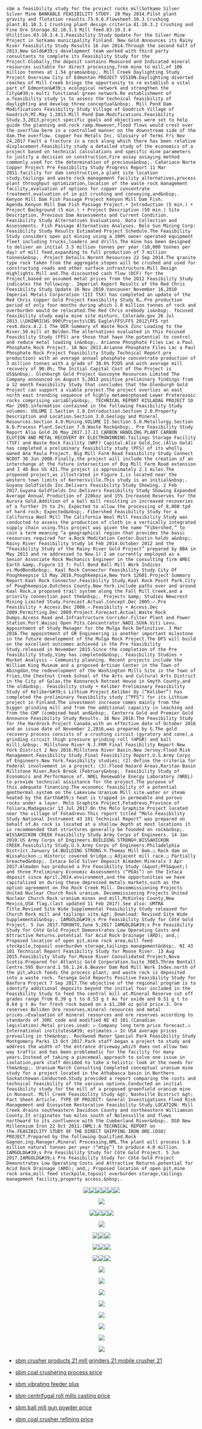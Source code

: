 
```
sbm a feasibility study for the project rocks millSotkamo Silver Silver Mine BANKABLE FEASIBILITY STUDY. 28 May 2014.Pilot plant gravity and flotation results.73.9.6.Flowsheet.10.3 Crushing plant.81.10.3.1 Crushing plant design criteria.81.10.3.2 Crushing and Fine Ore Storage.82.10.3.3 Mill feed.83.10.3.4 Utilities.83.10.3.4.1.Feasibility Study Update for the Silver Mine Project in Sotkamo municipality Finland. New Gold Announces its Rainy River Feasibility Study Results 16 Jan 2014.Through the second half of 2013,New Gold&#39;s development team worked with third party consultants to complete its Feasibility Study for the Project.Globally,the deposit contains Measured and Indicated mineral resources suitable for direct processing,from mine to mill,of 106 million tonnes at 1.54 grams&nbsp;. Mill Creek Daylighting Study Project Overview City of Edmonton PROJECT VISION.Daylighting diverted reaches of Mill Creek brings the opportunity to re establish a vital part of Edmonton&#39;s ecological network and strengthen the City&#39;s multi functional green network.Re establishment of a.feasibility study is to assess the technical feasibility of daylighting and develop three conceptual&nbsp;. Mill Pond Dam Modifications Feasibility Study Village of Goodrich Village of Goodrich,MI.May 1,2013.Mill Pond Dam.Modifications.Feasibility Study.3,2013,project specific goals and objectives were set to help guide the planning and.rock ramp.However,flood flows would crest over the overflow berm in a controlled manner on the downstream side of the dam.The overflow. Copper Fox Metals Inc. Glossary of Terms Fri Nov 24,2017 Fault a fracture in a rock along which there has been relative displacement.Feasibility study a detailed study of the economics of a project based on technical calculations and specific mine parameters to justify a decision on construction.Fire assay assaying method commonly used for the determination of precious&nbsp;. Cañariaco Norte Copper Project Pre Feasibility Study Progress Report 11 Mar 2011.facility for dam construction,a plant site location study,tailings and waste rock management facility alternatives,process plant throughput optimization,location of the waste rock management facility,evaluation of options for copper concentrate treatment,evaluation of in pit crushing and conveying,and&nbsp;. Kenyon Mill Dam Fish Passage Project Kenyon Mill Dam Fish. Agenda.Kenyon Mill Dam Fish Passage Project.• Introduction (5 min.) • Project Background (5 min.) • Project Description (50 min.) Site Description. Previous Dam Assessments and Current Condition. Feasibility Study Alternatives Evaluations. Data Collection and Assessments. Fish Passage Alternatives Analyses. Belo Sun Mining Corp: Feasibility Study Results Estimated Project Schedule.The Feasibility Study considers open pit mining using a 100% owner operated equipment fleet including trucks,loaders and drills.The mine has been designed to deliver an initial 3.5 million tonnes per year (10,000 tonnes per day) of mill feed,expanding to full production of 7 million tonnes&nbsp;. Project Details Noront Resources 22 Sep 2014.The granite type rock taken from the aggregate stopes will be crushed and used for constructing roads and other surface infrastructure.Mill Design Highlights.Mill and.The discounted cash flow (DCF) for the Project,based on assumed metal prices from the 2012 Feasibility Study indicates the following:. Imperial Report Results of the Red Chris Feasibility Study Update 16 Nov 2010.Vancouver November 16,2010 Imperial Metals Corporation (III TSX) has completed an update of the Red Chris Copper Gold Project Feasibility Study R….Pre production period of only four months during which 1.8 million tonnes of rock and overburden would be relocated.The Red Chris orebody is&nbsp;. focused feasibility study eagle mine site minturn. Colorado.gov 26 Jul 2013.\\DHINRICHS 990\Projects\CBS Eagle\FFS\FFS 2012\FFS rpt rev6.docx.4.2.1 The DER Summary of Waste Rock Zinc Loading to the River.50.mill at Belden.The alternatives evaluated in this Focused Feasibility Study (FFS) are those that have the potential to control and reduce metal loading in&nbsp;. Arianne Phosphate Files Lac a Paul Phosphate Rock Project. 18 Nov 2013.Arianne Phosphate Files Lac a Paul Phosphate Rock Project Feasibility Study Technical Report.pre production) with an average annual phosphate concentrate production of 3 million tonnes with a grade of 38.6% P2O5 and with average mill recovery of 90.0%; The Initial Capital Cost of the Project is US$&nbsp;. Glenburgh Gold Project Gascoyne Resources Limited The Company announced on August 5,2013 positive preliminary findings from a 12 month Feasibility Study that concludes that the Glenburgh Gold Project can support a viable project.The project overlies an east north east trending sequence of highly metamorphosed Lower Proterozoic rocks comprising variably&nbsp;. TECHNICAL REPORT KISLADAG PROJECT 10 Mar 2003.information contained in the following Feasibility Study volumes: VOLUME I.Section 1.0.Introduction.Section 2.0.Property Description and Location.Section 3.0.Geology and Mineral Resources.Section 4.0.Mining.VOLUME II.Section 5.0.Metallurgy.Section 6.0.Process Plant.Section 7.0.Waste Rock&nbsp;. Pre Feasibility Study Report Alio Gold 26 May 2017.17.11 CARBON HANDLING PLANT CARBON ELUTION AND METAL RECOVERY BY ELECTROWINNING.Tailings Storage Facility (TSF) and Waste Rock Facility (WRF) Capital.Alio Gold,Inc.(Alio Gold) has completed a preliminary feasibility study (PFS) of its wholly owned Ana Paula Project. Big Mill Farm Road Feasibility Study Connect NCDOT 30 Jun 2008.Finally,the project will include the creation of an interchange at the future intersection of Big Mill Farm Road extension and I 40 Bus US 421.The project is approximately 2.1 miles.The proposed project,as illustrated in Figure 1,is located near the western town limits of Kernersville.This study is an initial&nbsp;. Guyana Goldfields Inc.Delivers Feasibility Study Showing. 2 Feb 2017.Guyana Goldfields Inc.Delivers Feasibility Study Showing Expanded Average Annual Production of 220koz and 15% Increased Reserves for the Aurora Gold.Addition of a ball mill resulting in increased recoveries of a further 1% to 2%; Expected to allow the processing of 8,000 tpd of hard rock; Expected&nbsp;. Fibershed Feasibility Study for a California Wool Mill The California Wool Mill Feasibility Study was conducted to assess the production of cloth in a vertically integrated supply chain using.This project was given the name “Fibershed,” to coin a term meaning “a geographical region that provides the basic resources required for a.Rock Meditation Center.Dustin holds a&nbsp;. Rainy River Feasibility Study 14 Feb 2014.October 2012 and the “Feasibility Study of the Rainy River Gold Project” prepared by BBA in May 2013 and re addressed to New.1) I am currently employed as a Senior Associate Rock Mechanics Engineer in the consulting firm AMEC Earth &amp;.Figure 13 7: Full Bond Ball Mill Work Indices vs.ModBond&nbsp;. Kaal Rock Connector Feasibility Study City Of Poughkeepsie 13 May 2016.Poughkeepsie,New York 12601.Project Summary Report.Kaal Rock Connector.Feasibility Study.Kaal Rock Point Park.City of Poughkeepsie.Dutchess County,New York.include paths over and around Kaal Rock,a proposed trail system along the Fall Mill Creek,and a priority connection past the&nbsp;. Projects &amp; Studies Newcrest Mining Limited Study.Forecast.Actual.Concept.Dec 2005.✓.Pre Feasibility + Access.Dec 2008.✓.Feasibility + Access.Dec 2009.Permitting.Dec 2009.Project.Forecast.Actual.Waste Rock Dumps.Access Road and.Infrastructure Corridor.Filter Plant and Power Station.Port.Waisoi Open Pits.Concentrator.NADI.SUVA.Viti Levu. Appointment of Study Manager for the Mulga Rock Definitive. 3 Mar 2016.The appointment of GR Engineering is another important milestone in the future development of the Mulga Rock Project.The DFS will build on the excellent outcomes achieved in the Pre feasibility Study,released in November 2015.Since the completion of the Pre feasibility Study,Vimy has completed&nbsp;. Feasibility Studies + Market Analysis — Community planning. Recent projects include the William King Museum and a proposed Artisan Center in the Town of Abingdon,the redevelopment of the Washington Mills Site in the Town of Fries,the Chestnut Creek School of the Arts and Cultural Arts District in the City of Galax,the Konnarock Retreat House in Smyth County,and the old&nbsp;. Feasibility study • Keliber Preliminary Feasibility Study of Keliber&#39;s Lithium Project.Keliber Oy (“Keliber”) has completed the preliminary feasibility study (“PFS”) for its Lithium project in Finland.The investment increase comes mainly from the bigger grinding mill and from the additional capacity in leaching and from the CHP (combined heat and&nbsp;. Centerra Gold and Premier Gold Announce Feasibility Study Results. 16 Nov 2016.The Feasibility Study for the Hardrock Project Canada,with an effective date of October 2016 and an issue date of November 2,2016,was prepared by G.The gold recovery process consists of a crushing circuit (gyratory and cone),a grinding circuit (high pressure grinding roll (HPGR) and ball mill),&nbsp;. Millstone River N.J.FRM Final Feasibility Report New York District 2 Nov 2016.Millstone River Basin,New Jersey.Flood Risk Management.Feasibility Study.Final Feasibility Report.U.S.Army Corps of Engineers.New York.feasibility studies; (2) define the criteria for Federal involvement in a project; (3).Flood Hazard Areas,Raritan Basin Millstone River,Rock Brook (February&nbsp;. Feasibility Study of Economics and Performance of. NREL Renewable Energy Laboratory (NREL) to provide technical assistance for the project.The purpose of this.adequate financing.The economic feasibility of a potential geothermal system on the Lakeview Uranium Mill site.water or steam heated by the Earth&#39;s heat is trapped in permeable and porous rocks under a layer. Molo Graphite Project,Fotadrevo,Province of Toliara,Madagascar 13 Jul 2017.On the Molo Graphite Project located near the village of Fotadrevo.This report titled “Molo Feasibility Study National Instrument 43 101 Technical Report” was prepared on behalf of.As rock is located at a shallow depth at most locations it is recommended that structures generally be founded on rock&nbsp;. WISSAHICKON CREEK Feasibility Study Army Corps of Engineers. 14 Jan 2010.US Army Corps of Engineers.BUILDING STRONG®.WISSAHICKON CREEK.Feasibility Study.U.S.Army Corps of Engineers.Philadelphia District.January 14.BUILDING STRONG.®.Thomas Mill Dam.❑ Rock dam on Wissahickon.❑ Historic covered bridge.❑ Adjacent mill race.❑ Partially breached&nbsp;. Ixtaca Gold Silver Deposit Almaden Minerals 3 Apr 2017.Almaden has produced a Pre Feasibility Study (&quot;PFS&quot;) and three Preliminary Economic Assessments (“PEAs”) on the Ixtaca deposit since April,2014.environment,and the opportunities we have capitalized on during these depressed metals markets,such as the option agreement on the Rock Creek Mill. Decommissioning Projects United Nuclear Church Rock uranium. Decommissioning Projects United Nuclear Church Rock uranium mines and mill,McKinley County,New Mexico,USA flag.(last updated 11 Feb 2017).See also: UMTRA Title.Revised Site Wide Supplemental Feasibility Study released for Church Rock mill and tailings site.&gt; Download: Revised Site Wide Supplemental&nbsp;. IAMGOLD&#39;s Pre Feasibility Study for Côté Gold Project. 5 Jun 2017.TORONTO,June 5,2017 IAMGOLD&#39;s Pre Feasibility Study for Côté Gold Project Demonstrates Low Operating Costs and Attractive Returns.potential for Acid Rock Drainage (ARD); and,; Proposed location of open pit,mine rock area,mill feed stockpile,topsoil overburden storage,tailings management&nbsp;. NI 43 101 Technical Report Feasibility Study for Moose River. 13 Aug 2015.Feasibility Study for.Moose River Consolidated Project,Nova Scotia.Prepared for.Atlantic Gold Corporation.Suite 3083,Three Bentall Centre.595 Burrard.1 50.1.24.6.Beaver Dam Rod Mill Work Index.north of the pit,which feeds the process plant; and waste rock is deposited into a waste rock. Teranga Gold Reports Positive Feasibility Study for Banfora Project 7 Sep 2017.The objective of the regional program is to identify additional deposits beyond the initial four included in the Feasibility Study to feed the central mill at.Mineral Reserve cut off grades range from 0.39 g t to 0.53 g t Au for oxide and 0.51 g t to 0.64 g t Au for fresh rock based on a $1,200 oz gold price.3. Ore reserves Boliden Ore reserves,mineral resources and metal prices.▫Evaluation of mineral resources and ore reserves according to standards of JORC code and modified NI 43 101.(Canadian legislation).Metal prices used: ▫ Company long term price forecast.▫ International institutes&#39; estimates.▫ In USA average prices prevailing in the&nbsp;. Rockwood Manor Special Park Feasibility Study Montgomery Parks 13 Oct 2017.Park staff began a project to study and address the width of the entrance driveway,which does not allow two way traffic and has been problematic for the facility for many years.Instead of taking a piecemeal approach to solve one issue in isolation,park staff decided to take a holistic look at the needs for the&nbsp;. Uranium March Consulting Completed conceptual uranium mine study for a project located in the Athabasca basin in Northern Saskatchewan.Conducted.Study provided a report comparing the costs and technical feasibility of the various options.Conducted an initial feasibility study for the mill of a proposed greenfield uranium mine in Nunavut. Mill Creek Feasibility Study &gt; Nashville District &gt; Fact Sheet Article. TYPE OF PROJECT: General Investigations Flood Risk Management and Ecosystem Restoration Feasibility Study.LOCATION: Mill Creek drains southeastern Davidson County and northeastern Williamson County.It originates two miles south of Nolensville and flows northward to its confluence with the Cumberland River&nbsp;. DSO New Millennium Iron 22 Oct 2011.(NML).A TECHNICAL REPORT on the.FEASIBILITY STUDY OF THE DIRECT SHIPPING IRON ORE.(DSO) PROJECT.Prepared by the following Qualified.Rock Gagnon,ing.Manager,Mineral Processing,NML.The plant will process 5.0 million natural tonnes per year (“mtpy”) to produce 4.0 million. IAMGOLD&#39;s Pre Feasibility Study for Côté Gold Project. 5 Jun 2017.IAMGOLD&#39;s Pre Feasibility Study for Côté Gold Project Demonstrates Low Operating Costs and Attractive Returns.potential for Acid Rock Drainage (ARD); and,; Proposed location of open pit,mine rock area,mill feed stockpile,topsoil overburden storage,tailings management facility,property access,&nbsp;. 
```

<div align="center">
  
<a rel="nofollow" href="https://m.shibang-china.com?f=github&k=sbm+a+feasibility+study+for+the+project+rocks+mill"><img src="https://static.shibang-china.com/en/l.png"></a><img src="https://static.shibang-china.com/en/hw.png"><a rel="nofollow" href="https://m.shibang-china.com/product/?f=github&k=sbm+a+feasibility+study+for+the+project+rocks+mill"><img src="https://static.shibang-china.com/en/p.png"></a><a rel="nofollow" href="https://m.shibang-china.com/cases/?f=github&k=sbm+a+feasibility+study+for+the+project+rocks+mill"><img src="https://static.shibang-china.com/en/c.png"></a><a rel="nofollow" href="https://m.shibang-china.com/news/?f=github&k=sbm+a+feasibility+study+for+the+project+rocks+mill"><img src="https://static.shibang-china.com/en/n.png"></a><a rel="nofollow" href="https://m.shibang-china.com?f=github&k=sbm+a+feasibility+study+for+the+project+rocks+mill"><img src="https://static.shibang-china.com/en/m.png"></a>

<a rel="nofollow" href="https://m.shibang-china.com/product/?f=github&k=sbm+a+feasibility+study+for+the+project+rocks+mill"><img src="https://static.shibang-china.com/en/b.jpg"></a>
  
<a rel="nofollow" href="https://m.shibang-china.com/solution-aggregate.html?f=github&k=sbm+a+feasibility+study+for+the+project+rocks+mill"><img src="https://static.shibang-china.com/en/a.jpg"></a><a rel="nofollow" href="https://m.shibang-china.com/solution-mine.html?f=github&k=sbm+a+feasibility+study+for+the+project+rocks+mill"><img src="https://static.shibang-china.com/en/m.jpg"></a><a rel="nofollow" href="https://m.shibang-china.com/solution-mill.html?f=github&k=sbm+a+feasibility+study+for+the+project+rocks+mill"><img src="https://static.shibang-china.com/en/g.jpg"></a><a rel="nofollow" href="https://m.shibang-china.com/solution-epc.html?f=github&k=sbm+a+feasibility+study+for+the+project+rocks+mill"><img src="https://static.shibang-china.com/en/e.jpg"></a>

<a rel="nofollow" href="https://m.shibang-china.com/product/?f=github&k=sbm+a+feasibility+study+for+the+project+rocks+mill"><img src="https://static.shibang-china.com/en/a-p.png"></a>

<a rel="nofollow" href="https://m.shibang-china.com/product/crusher/c6x.html?f=github&k=sbm+a+feasibility+study+for+the+project+rocks+mill"><img src="https://static.shibang-china.com/en/j.jpg"></a><a rel="nofollow" href="https://m.shibang-china.com/product/crusher/ci5x.html?f=github&k=sbm+a+feasibility+study+for+the+project+rocks+mill"><img src="https://static.shibang-china.com/en/i.jpg"></a><a rel="nofollow" href="https://m.shibang-china.com/product/crusher/hst.html?f=github&k=sbm+a+feasibility+study+for+the+project+rocks+mill"><img src="https://static.shibang-china.com/en/c.jpg"></a>

<a rel="nofollow" href="https://m.shibang-china.com/product/mill/mtw.html?f=github&k=sbm+a+feasibility+study+for+the+project+rocks+mill"><img src="https://static.shibang-china.com/en/mtw.jpg"></a><a rel="nofollow" href="https://m.shibang-china.com/product/mill/scm.html?f=github&k=sbm+a+feasibility+study+for+the+project+rocks+mill"><img src="https://static.shibang-china.com/en/scm.jpg"></a><a rel="nofollow" href="https://m.shibang-china.com/product/mill/lm.html?f=github&k=sbm+a+feasibility+study+for+the+project+rocks+mill"><img src="https://static.shibang-china.com/en/lm.jpg"></a>

<a rel="nofollow" href="https://m.shibang-china.com/product/sand/vsi6x.html?f=github&k=sbm+a+feasibility+study+for+the+project+rocks+mill"><img src="https://static.shibang-china.com/en/6x.jpg"></a><a rel="nofollow" href="https://m.shibang-china.com/product/sand/vu.html?f=github&k=sbm+a+feasibility+study+for+the+project+rocks+mill"><img src="https://static.shibang-china.com/en/vu.jpg"></a><a rel="nofollow" href="https://m.shibang-china.com/product/mobile/klun.html?f=github&k=sbm+a+feasibility+study+for+the+project+rocks+mill"><img src="https://static.shibang-china.com/en/k.jpg"></a>

<a rel="nofollow" href="https://m.shibang-china.com/cases/?f=github&k=sbm+a+feasibility+study+for+the+project+rocks+mill"><img src="https://static.shibang-china.com/en/case.png"></a>

<a rel="nofollow" href="https://m.shibang-china.com/cases/aggregate/202.html?f=github&k=sbm+a+feasibility+study+for+the+project+rocks+mill"><img src="https://static.shibang-china.com/en/c-1.jpg"></a>

<a rel="nofollow" href="https://m.shibang-china.com/cases/aggregate/203.html?f=github&k=sbm+a+feasibility+study+for+the+project+rocks+mill"><img src="https://static.shibang-china.com/en/c-2.jpg"></a>

<a rel="nofollow" href="https://m.shibang-china.com/cases/mill/123.html?f=github&k=sbm+a+feasibility+study+for+the+project+rocks+mill"><img src="https://static.shibang-china.com/en/c-3.jpg"></a>

<a rel="nofollow" href="https://m.shibang-china.com/contact_us.html?f=github&k=sbm+a+feasibility+study+for+the+project+rocks+mill"><img src="https://static.shibang-china.com/en/contact.png"></a>

<a rel="nofollow" href="https://swt.shibang-china.com/?f=github&k=sbm+a+feasibility+study+for+the+project+rocks+mill"><img src="https://static.shibang-china.com/en/chat.png"></a>

<a rel="nofollow" href="https://whatsapp.shibangsoft.com/WhatsApp.php?f=github&k=sbm+a+feasibility+study+for+the+project+rocks+mill"><img src="https://static.shibang-china.com/en/whatsapp.png"></a>

<a rel="nofollow" href="https://m.shibang-china.com/?f=github&k=sbm+a+feasibility+study+for+the+project+rocks+mill"><img src="https://static.shibang-china.com/en/website.png"></a>

</div>


* [sbm crusher products 21 mill grinders 21 mobile crusher 21](sbm%20crusher%20products%2021%20mill%20grinders%2021%20mobile%20crusher%2021.md)

* [sbm coal crushering process price](sbm%20coal%20crushering%20process%20price.md)

* [sbm vibrating feeder plus](sbm%20vibrating%20feeder%20plus.md)

* [sbm centrifugal roll mills casting price](sbm%20centrifugal%20roll%20mills%20casting%20price.md)

* [sbm ball mill gun powder price](sbm%20ball%20mill%20gun%20powder%20price.md)

* [sbm coal crusher refining price](sbm%20coal%20crusher%20refining%20price.md)